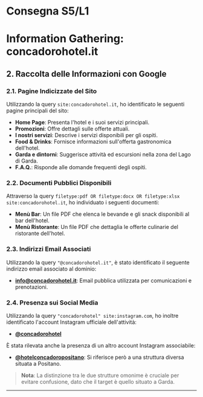 # Consegna S5/L1
# Information Gathering: concadorohotel.it

## 2. Raccolta delle Informazioni con Google

### 2.1. Pagine Indicizzate del Sito
Utilizzando la query `site:concadorohotel.it`, ho identificato le seguenti pagine principali del sito:

- **Home Page**: Presenta l'hotel e i suoi servizi principali.
- **Promozioni**: Offre dettagli sulle offerte attuali.
- **I nostri servizi**: Descrive i servizi disponibili per gli ospiti.
- **Food & Drinks**: Fornisce informazioni sull'offerta gastronomica dell'hotel.
- **Garda e dintorni**: Suggerisce attività ed escursioni nella zona del Lago di Garda.
- **F.A.Q.**: Risponde alle domande frequenti degli ospiti.

### 2.2. Documenti Pubblici Disponibili
Attraverso la query `filetype:pdf OR filetype:docx OR filetype:xlsx site:concadorohotel.it`, ho individuato i seguenti documenti:

- **Menù Bar**: Un file PDF che elenca le bevande e gli snack disponibili al bar dell'hotel.
- **Menù Ristorante**: Un file PDF che dettaglia le offerte culinarie del ristorante dell'hotel.

### 2.3. Indirizzi Email Associati
Utilizzando la query `"@concadorohotel.it"`, è stato identificato il seguente indirizzo email associato al dominio:

- **info@concadorohotel.it**: Email pubblica utilizzata per comunicazioni e prenotazioni.

### 2.4. Presenza sui Social Media
Utilizzando la query `"concadorohotel" site:instagram.com`, ho inoltre identificato l'account Instagram ufficiale dell'attività:

- **[@concadorohotel](https://www.instagram.com/concadorohotel/)**

È stata rilevata anche la presenza di un altro account Instagram associabile:

- **[@hotelconcadoropositano](https://www.instagram.com/hotelconcadoropositano/)**: Si riferisce però a una struttura diversa situata a Positano.

> **Nota**: La distinzione tra le due strutture omonime è cruciale per evitare confusione, dato che il target è quello situato a Garda.

---
